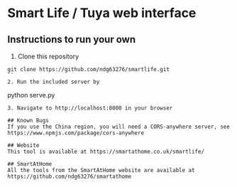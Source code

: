 # Smart Life / Tuya web interface

## Instructions to run your own
1. Clone this repository
```
git clone https://github.com/ndg63276/smartlife.git
``
2. Run the included server by
```
python serve.py
```
3. Navigate to http://localhost:8000 in your browser

## Known Bugs
If you use the China region, you will need a CORS-anywhere server, see https://www.npmjs.com/package/cors-anywhere

## Website
This tool is available at https://smartathome.co.uk/smartlife/

## SmartAtHome
All the tools from the SmartAtHome website are available at https://github.com/ndg63276/smartathome
